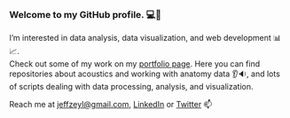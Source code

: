 ### Welcome to my GitHub profile. :computer::wave:

 I’m interested in data analysis, data visualization, and web development :bar_chart::chart_with_upwards_trend:.  
 Check out some of my work on my [portfolio page](https://github.com/jzeyl/Portfolio). Here you can find repositories about acoustics and working with anatomy data :ear::sound:, and lots of scripts dealing with data processing, analysis, and visualization.

Reach me at <jeffzeyl@gmail.com>, [LinkedIn](https://www.linkedin.com/in/jeff-zeyl/) or [Twitter](https://twitter.com/jeff_zeyl) :mailbox:



<!--
**jzeyl/jzeyl** is a ✨ _special_ ✨ repository because its `README.md` (this file) appears on your GitHub profile.

Here are some ideas to get you started:

- 🔭 I’m currently working on ...
- 🌱 I’m currently learning ...
- 👯 I’m looking to collaborate on ...
- 🤔 I’m looking for help with ...
- 💬 Ask me about ...
- 📫 How to reach me: ...
- 😄 Pronouns: ...
- ⚡ Fun fact: ...
-->
